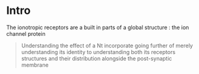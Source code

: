 # Intro 
The ionotropic receptors are a built in parts of a global structure : the ion channel protein 
> Understanding the effect of a Nt incorporate going further of merely understanding its identity to understanding both its receptors structures and their distribution alongside the post-synaptic membrane 